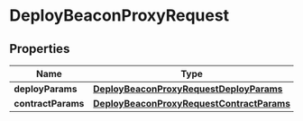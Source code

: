 

# DeployBeaconProxyRequest


## Properties

| Name | Type | Description | Notes |
|------------ | ------------- | ------------- | -------------|
|**deployParams** | [**DeployBeaconProxyRequestDeployParams**](DeployBeaconProxyRequestDeployParams.md) |  |  |
|**contractParams** | [**DeployBeaconProxyRequestContractParams**](DeployBeaconProxyRequestContractParams.md) |  |  |



